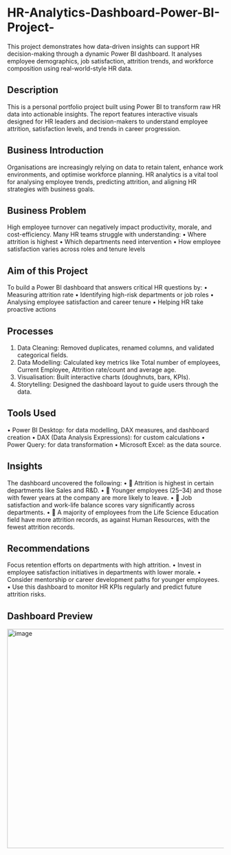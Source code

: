# HR-Analytics-Dashboard-Power-BI-Project-
This project demonstrates how data-driven insights can support HR decision-making through a dynamic Power BI dashboard. It analyses employee demographics, job satisfaction, attrition trends, and workforce composition using real-world-style HR data.
## Description
This is a personal portfolio project built using Power BI to transform raw HR data into actionable insights. The report features interactive visuals designed for HR leaders and decision-makers to understand employee attrition, satisfaction levels, and trends in career progression.
## Business Introduction
Organisations are increasingly relying on data to retain talent, enhance work environments, and optimise workforce planning. HR analytics is a vital tool for analysing employee trends, predicting attrition, and aligning HR strategies with business goals.
## Business Problem
High employee turnover can negatively impact productivity, morale, and cost-efficiency. Many HR teams struggle with understanding:
•	Where attrition is highest
•	Which departments need intervention
•	How employee satisfaction varies across roles and tenure levels
## Aim of this Project
To build a Power BI dashboard that answers critical HR questions by:
•	Measuring attrition rate
•	Identifying high-risk departments or job roles
•	Analysing employee satisfaction and career tenure
•	Helping HR take proactive actions
## Processes
1.	Data Cleaning: Removed duplicates, renamed columns, and validated categorical fields.
2.	Data Modelling: Calculated key metrics like Total number of employees, Current Employee, Attrition rate/count and average age.
3.	Visualisation: Built interactive charts (doughnuts, bars, KPIs).
4.	Storytelling: Designed the dashboard layout to guide users through the data.
## Tools Used
•	Power BI Desktop: for data modelling, DAX measures, and dashboard creation
•	DAX (Data Analysis Expressions): for custom calculations
•	Power Query: for data transformation
•	Microsoft Excel: as the data source.
## Insights
The dashboard uncovered the following:
•	🔹 Attrition is highest in certain departments like Sales and R&D.
•	🔹 Younger employees (25–34) and those with fewer years at the company are more likely to leave.
•	🔹 Job satisfaction and work-life balance scores vary significantly across departments.
•	🔹 A majority of employees from the Life Science Education field have more attrition records, as against Human Resources, with the fewest attrition records.
## Recommendations
Focus retention efforts on departments with high attrition.
•	 Invest in employee satisfaction initiatives in departments with lower morale.
•	 Consider mentorship or career development paths for younger employees.
•	 Use this dashboard to monitor HR KPIs regularly and predict future attrition risks.
## Dashboard Preview
<img width="509" alt="image" src="https://github.com/user-attachments/assets/ebd5c16c-9f3f-4435-af16-25a53e7c6c3c" />



